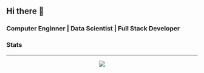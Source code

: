 ## Hi there 👋

### Computer Enginner | Data Scientist | Full Stack Developer

<!--
I'm a skilled and passionate Data Scientist and Full Stack Developer with expertise in Python, SQL, machine learning, and web development. I have a strong background in data analysis, statistics, and mathematics, along with hands-on experience in building predictive models, recommendation systems, and time series analysis. My goal is to leverage data-driven insights and innovative technologies to solve complex business challenges and drive impactful results.
-->

<!--
[![LinkedIn](https://img.shields.io/badge/LinkedIn-Pastorio-blue.svg)](https://www.linkedin.com/in/jo%C3%A3o-past%C3%B3rio-90336414b/)

### Skills
__________________________________________________________________________________________________

<div style="display: inline_block">
  <img src="https://cdn.icon-icons.com/icons2/1508/PNG/512/python_104451.png" width="35" height="35" align=left>
  <img src="https://cdn.icon-icons.com/icons2/2415/PNG/512/c_original_logo_icon_146611.png" width="35" height="35" align=left>
  <img src="https://cdn-icons-png.flaticon.com/512/6132/6132222.png" width="35" height="35" align=left>
</div>
<br><br>
-->
### Stats

__________________________________________________________________________________________________

<!--
<div style="display: inline_block"><br>
  <a href="https://github.com/Pastorio">
  <img height="150em" src="https://github-readme-stats.vercel.app/api?username=Pastorio&theme=radical&show_icons=true"/>
  <img height="150em" src="https://github-readme-stats.vercel.app/api/top-langs/?username=Pastorio&layout=compact&langs_count=8&theme=radical"/>
</div>
<br>
-->

<div>
  <p align=center>
    <img src="http://github-readme-streak-stats.herokuapp.com?user=farkon00&theme=jolly&hide_border=true&date_format=M%20j%5B%2C%20Y%5D">
  </p>
</div>

    

<!--
**Pastorio/Pastorio** is a ✨ _special_ ✨ repository because its `README.md` (this file) appears on your GitHub profile.

Here are some ideas to get you started:

- 🔭 I’m currently working on ...
- 🌱 I’m currently learning ...
- 👯 I’m looking to collaborate on ...
- 🤔 I’m looking for help with ...
- 💬 Ask me about ...
- 📫 How to reach me: ...
- 😄 Pronouns: ...
- ⚡ Fun fact: ...
-->
